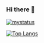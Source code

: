 ### Hi there 👋

[![mystatus](https://github-readme-stats.vercel.app/api?username=ms0481150)]()

[![Top Langs](https://github-readme-stats.vercel.app/api/top-langs/?username=ms0481150&layout=compact)](https://github.com/anuraghazra/github-readme-stats)

<!--
**ms0481150/ms0481150** is a ✨ _special_ ✨ repository because its `README.md` (this file) appears on your GitHub profile.

Here are some ideas to get you started:

- 🔭 I’m currently working on ...
- 🌱 I’m currently learning ...
- 👯 I’m looking to collaborate on ...
- 🤔 I’m looking for help with ...
- 💬 Ask me about ...
- 📫 How to reach me: ...
- 😄 Pronouns: ...
- ⚡ Fun fact: ...
-->
